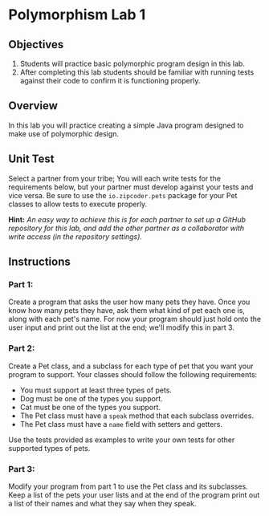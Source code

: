 # Polymorphism Lab 1

## Objectives

1. Students will practice basic polymorphic program design in this lab.
2. After completing this lab students should be familiar with running tests against their code to confirm it is functioning properly.


## Overview

In this lab you will practice creating a simple Java program designed to make use of polymorphic design.

## Unit Test

Select a partner from your tribe; You will each write tests for the requirements below, but your partner must develop against your tests and vice versa. Be sure to use the `io.zipcoder.pets` package for your Pet classes to allow tests to execute properly.

**Hint:** *An easy way to achieve this is for each partner to set up a GitHub repository for this lab, and add the other partner as a collaborator with write access (in the repository settings).*

## Instructions

### Part 1:

Create a program that asks the user how many pets they have. Once you know how many pets they have, ask them what kind of pet each one is, along with each pet's name. For now your program should just hold onto the user input and print out the list at the end; we'll modify this in part 3.

### Part 2:

Create a Pet class, and a subclass for each type of pet that you want your program to support. Your classes should follow the following requirements:

- You must support at least three types of pets.
- Dog must be one of the types you support.
- Cat must be one of the types you support.
- The Pet class must have a `speak` method that each subclass overrides.
- The Pet class must have a `name` field with setters and getters.

Use the tests provided as examples to write your own tests for other supported types of pets.

### Part 3:

Modify your program from part 1 to use the Pet class and its subclasses. Keep a list of the pets your user lists and at the end of the program print out a list of their names and what they say when they speak.
